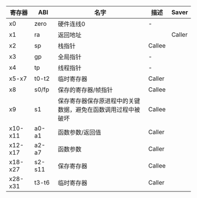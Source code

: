 
|寄存器	|  ABI | 名字	| 描述 |	Saver|
| ---- | ----- | ------|  --  | ------  |
|x0 | 	zero | 	硬件连线0	| - |
|x1	|ra	|返回地址|	|Caller|
|x2	|sp	|栈指针|	Callee|
|x3|	gp|	全局指针|	-|
|x4	|tp	|线程指针|	-|
|x5-x7|	t0-t2	|临时寄存器|	Caller|
|x8	|s0/fp|	保存的寄存器/帧指针|	Callee|
|x9	|s1|	保存寄存器保存原进程中的关键数据，避免在函数调用过程中被破坏|	Callee|
|x10-x11|	a0-a1|	函数参数/返回值|	Caller|
|x12-x17|	a2-a7	|函数参数	|Caller|
|x18-x27	|s2-s11|	保存寄存器|	Callee|
|x28-x31|	t3-t6	|临时寄存器	|Caller|